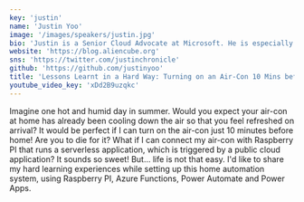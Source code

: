 ```yaml
---
key: 'justin'
name: 'Justin Yoo'
image: '/images/speakers/justin.jpg'
bio: 'Justin is a Senior Cloud Advocate at Microsoft. He is especially interested in migrating or syncing on-prem enterprise applications to cloud-based PaaS/serverless applicatons.'
website: 'https://blog.aliencube.org'
sns: 'https://twitter.com/justinchronicle'
github: 'https://github.com/justinyoo'
title: 'Lessons Learnt in a Hard Way: Turning on an Air-Con 10 Mins before Arriving at Home'
youtube_video_key: 'xDd2B9uzqkc'
---
```


Imagine one hot and humid day in summer. Would you expect your air-con at home has already been cooling down the air so that you feel refreshed on arrival? It would be perfect if I can turn on the air-con just 10 minutes before home! Are you to die for it? What if I can connect my air-con with Raspberry PI that runs a serverless application, which is triggered by a public cloud application? It sounds so sweet! But... life is not that easy. I'd like to share my hard learning experiences while setting up this home automation system, using Raspberry PI, Azure Functions, Power Automate and Power Apps.
